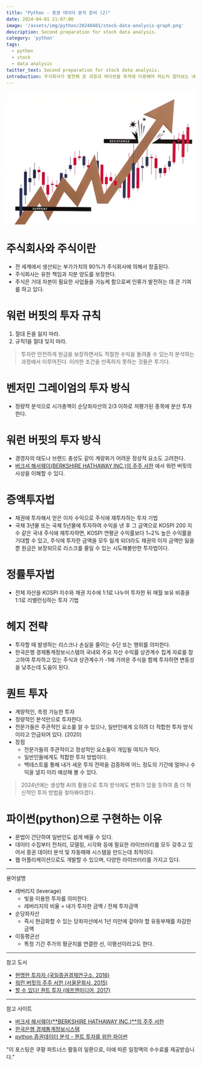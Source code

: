 ```yaml
---
title: "Python - 증권 데이터 분석 준비 (2)"
date: 2024-04-01 21:07:00
image: '/assets/img/python/20240401/stock-data-analysis-graph.png'
description: Second preparation for stock data analysis.
category: 'python'
tags:
  - python
  - stock
  - data analysis
twitter_text: Second preparation for stock data analysis.
introduction: 주식회사가 발전해 온 과정과 파이썬을 투자에 이용해야 하는지 알아보는 내용입니다.
---
```


![그림1.](/assets/img/python/20240401/stock-data-analysis-graph.png)

# 주식회사와 주식이란

- 전 세계에서 생산되는 부가가치의 90%가 주식회사에 의해서 창출된다.
- 주식회사는 유한 책임과 지분 양도를 보장한다.
- 주식은 거대 자본이 필요한 사업들을 가능케 함으로써 인류가 발전하는 데 큰 기여를 하고 있다.

# 워런 버핏의 투자 규칙

1. 절대 돈을 잃지 마라.
2. 규칙1을 절대 잊지 마라.

> 투자란 안전하게 원금을 보장하면서도 적절한 수익을 돌려줄 수 있는지 분석하는 과정에서 이루어진다. 이러한 조건을 만족하지 못하는 것들은 투기다.

# 벤저민 그레이엄의 투자 방식

- 정량적 분석으로 시가총액이 순당좌자산의 2/3 이하로 저평가된 종목에 분산 투자한다.

# 워런 버핏의 투자 방식

- 경영자의 태도나 브랜드 충성도 같이 계량화가 어려운 정성적 요소도 고려한다.
- [버크셔 해서웨이(BERKSHIRE HATHAWAY INC.)의 주주 서한](https://berkshirehathaway.com/letters/letters.html) 에서 워런 버핏의 사상을 이해할 수 있다.

# 증액투자법

- 채권에 투자해서 얻은 이자 수익으로 주식에 재투자하는 투자 기법
- 국채 3년물 또는 국채 5년물에 투자하여 수익을 낸 후 그 금액으로 KOSPI 200 지수 같은 국내 주식에 재투자하면, KOSPI 연평균 수익률보다 1~2% 높은 수익률을 기대할 수 있고, 주식에 투자한 금액을 모두 잃게 되더라도 채권의 이자 금액만 잃을 뿐 원금은 보장되므로 리스크를 줄일 수 있는 시도해볼만한 투자법이다.

# 정률투자법

- 전체 자산을 KOSPI 지수와 채권 지수에 1:1로 나누어 투자한 뒤 매월 보유 비중을 1:1로 리밸런싱하는 투자 기법

# 헤지 전략

- 투자할 때 발생하는 리스크나 손실을 줄이는 수단 또는 행위를 의미한다.
- 한국은행 경제통계정보시스템의 국내외 주요 자산 수익률 상관계수 집계 자료를 참고하여 투자하고 있는 주식과 상관계수가 -1에 가까운 주식을 함께 투자하면 변동성을 낮추는데 도움이 된다.

# 퀀트 투자

- 계량적인, 측정 가능한 투자
- 정량적인 분석만으로 투자한다.
- 전문가들은 주관적인 요소를 알 수 있으나, 일반인에게 오히려 더 적합한 투자 방식이라고 언급되어 있다. (2020)
- 장점
  - 전문가들의 주관적이고 정성적인 요소들이 개입될 여지가 적다.
  - 일반인들에게도 적합한 투자 방법이다.
  - 백테스트를 통해 내가 세운 투자 전략을 검증하여 어느 정도의 기간에 얼마나 수익을 낼지 미리 예상해 볼 수 있다.

> 2024년에는 생성형 AI의 활용으로 투자 방식에도 변화가 있을 듯하여 좀 더 혁신적인 투자 방법을 찾아봐야겠다.

# 파이썬(python)으로 구현하는 이유

- 문법이 간단하여 일반인도 쉽게 배울 수 있다.
- 데이터 수집부터 전처리, 모델링, 시각화 등에 필요한 라이브러리를 모두 갖추고 있어서 증권 데이터 분석 및 자동매매 시스템을 만드는데 최적이다.
- 웹 어플리케이션으로도 개발할 수 있으며, 다양한 라이브러리를 가지고 있다.

---

용어설명

- 레버리지 (leverage)
  - 빚을 이용한 투자를 의미한다.
  - 레버리지의 비율 = 내가 투자한 금액 / 전체 투자금액
- 순당좌자산
  - 즉시 현금화할 수 있는 당좌자산에서 1년 미만에 갚아야 할 유동부채를 차감한 금액
- 이동평균선
  - 특정 기간 주가의 평균치를 연결한 선, 이평선이라고도 한다.

---

참고 도서

- [현명한 투자자 (국일증권경제연구소, 2016)](https://link.coupang.com/a/bwgxUh)
- [워런 버핏의 주주 서한 (서울문화사, 2015)](https://link.coupang.com/a/bwgCEF)
- [할 수 있다! 퀀트 투자 (에프엔미디어, 2017)](https://link.coupang.com/a/bwgGVb)

---

참고 사이트

- [버크셔 해서웨이(**BERKSHIRE HATHAWAY INC.)**의 주주 서한](https://berkshirehathaway.com/letters/letters.html)
- [한국은행 경제통계정보시스템](https://ecos.bok.or.kr/)
- [python 증권데이터 분석 - 퀀트 투자를 위한 파이썬](https://kwonkai.tistory.com/97)


"이 포스팅은 쿠팡 파트너스 활동의 일환으로, 이에 따른 일정액의 수수료를 제공받습니다."